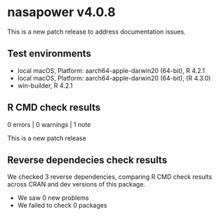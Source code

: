 # nasapower v4.0.8

This is a new patch release to address documentation issues.

## Test environments
* local macOS, Platform: aarch64-apple-darwin20 (64-bit), R 4.2.1
* local macOS, Platform: aarch64-apple-darwin20 (64-bit), (R 4.3.0)
* win-builder, R 4.2.1

## R CMD check results

0 errors | 0 warnings | 1 note

This is a new patch release

## Reverse dependecies check results

We checked 3 reverse dependencies, comparing R CMD check results across CRAN and dev versions of this package.

 * We saw 0 new problems
 * We failed to check 0 packages